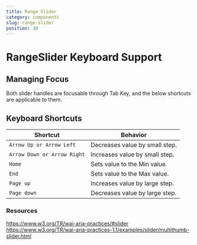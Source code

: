 ```yaml
---
title: Range Slider
category: components
slug: range-slider
position: 30
---
```

# RangeSlider Keyboard Support

## Managing Focus

Both slider handles are focusable through Tab Key, and the below shortcuts are applicable to them.

## Keyboard Shortcuts

| Shortcut | Behavior |
|--------|-----------------|
|`Arrow Up or Arrow Left`| Decreases value by small step.|
|`Arrow Down or Arrow Right`|Increases value by small step.|
|`Home`| Sets value to the Min value.|
|`End`| Sets value to the Max value.|
|`Page up`| Increases value by large step.|
|`Page down`| Decreases value by large step.|

### Resources

https://www.w3.org/TR/wai-aria-practices/#slider
https://www.w3.org/TR/wai-aria-practices-1.1/examples/slider/multithumb-slider.html

